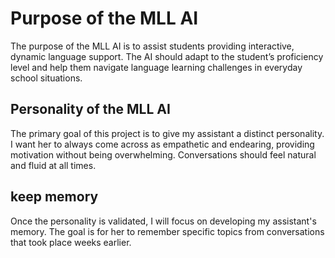 # Purpose of the MLL AI
The purpose of the MLL AI is to assist students providing interactive, dynamic language support. 
The AI should adapt to the student’s proficiency level and help them navigate language learning challenges in everyday school situations.

## Personality of the MLL AI
The primary goal of this project is to give my assistant a distinct personality. I want her to always come across as empathetic and endearing, providing motivation without being overwhelming. Conversations should feel natural and fluid at all times.

## keep memory
Once the personality is validated, I will focus on developing my assistant's memory. The goal is for her to remember specific topics from conversations that took place weeks earlier.
